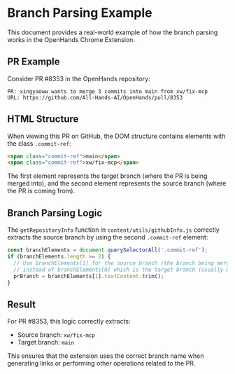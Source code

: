 # Branch Parsing Example

This document provides a real-world example of how the branch parsing works in the OpenHands Chrome Extension.

## PR Example

Consider PR #8353 in the OpenHands repository:

```
PR: xingyaoww wants to merge 3 commits into main from xw/fix-mcp
URL: https://github.com/All-Hands-AI/OpenHands/pull/8353
```

## HTML Structure

When viewing this PR on GitHub, the DOM structure contains elements with the class `.commit-ref`:

```html
<span class="commit-ref">main</span>
<span class="commit-ref">xw/fix-mcp</span>
```

The first element represents the target branch (where the PR is being merged into), and the second element represents the source branch (where the PR is coming from).

## Branch Parsing Logic

The `getRepositoryInfo` function in `content/utils/githubInfo.js` correctly extracts the source branch by using the second `.commit-ref` element:

```javascript
const branchElements = document.querySelectorAll('.commit-ref');
if (branchElements.length >= 2) {
  // Use branchElements[1] for the source branch (the branch being merged from)
  // instead of branchElements[0] which is the target branch (usually main)
  prBranch = branchElements[1].textContent.trim();
}
```

## Result

For PR #8353, this logic correctly extracts:
- Source branch: `xw/fix-mcp`
- Target branch: `main`

This ensures that the extension uses the correct branch name when generating links or performing other operations related to the PR.